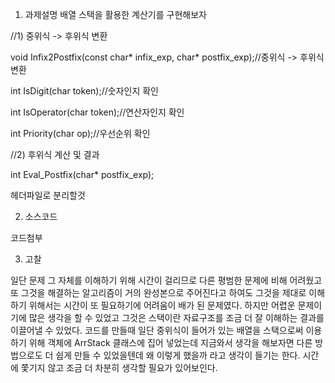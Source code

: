 
1. 과제설명
배열 스택을 활용한 계산기를 구현해보자

//1) 중위식 -> 후위식 변환

void Infix2Postfix(const char* infix_exp, char* postfix_exp);//중위식 -> 후위식 변환

int IsDigit(char token);//숫자인지 확인

int IsOperator(char token);//연산자인지 확인

int Priority(char op);//우선순위 확인

//2) 후위식 계산 및 결과

int Eval_Postfix(char* postfix_exp);

헤더파일로 분리할것

2. 소스코드

코드첨부

3. 고찰

일단 문제 그 자체를 이해하기 위해 시간이 걸리므로 다른 평범한 문제에 비해 어려웠고 또 그것을 해결하는 알고리즘이 거의 완성본으로 주어진다고 하여도 그것을 제대로 이해하기 위해서는 시간이 또 필요하기에 어려움이 배가 된 문제였다. 하지만 어렵운 문제이기에 많은 생각을 할 수 있었고 그것은 스택이란 자료구조를 조금 더 잘 이해하는 결과를 이끌어낼 수 있었다.
코드를 만들때 일단 중위식이 들어가 있는 배열을 스택으로써 이용하기 위해 객체에 ArrStack 클래스에 집어 넣었는데 지금와서 생각을 해보자면 다른 방법으로도 더 쉽게 만들 수 있었을텐데 왜 이렇게 했을까 라고 생각이 들기는 한다. 시간에 쫓기지 않고 조금 더 차분히 생각할 필요가 있어보인다.
